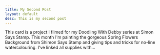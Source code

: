 ```yaml
---
title: My Second Post
layout: default
desc: This is my second post
---
```


This card is a project I filmed for my Doodling With Debby series at Simon Says Stamp. This month I'm painting the gorgeous Spring Flowers Background from Shimon Says Stamp and giving tips and tricks for no-line watercolouring. I've linked all supplies with...
